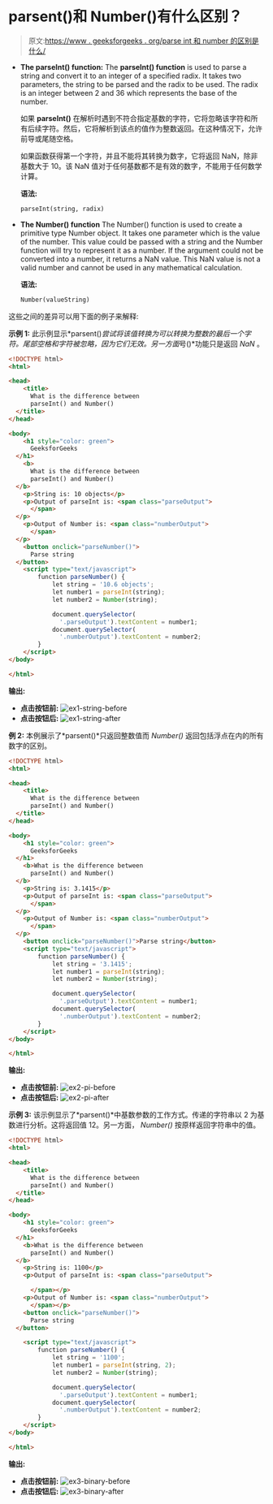 # parsent()和 Number()有什么区别？

> 原文:[https://www . geeksforgeeks . org/parse int 和 number 的区别是什么/](https://www.geeksforgeeks.org/what-is-the-difference-between-parseint-and-number/)

*   **The parseInt() function:**
    The **parseInt() function** is used to parse a string and convert it to an integer of a specified radix. It takes two parameters, the string to be parsed and the radix to be used. The radix is an integer between 2 and 36 which represents the base of the number.

    如果 **parseInt()** 在解析时遇到不符合指定基数的字符，它将忽略该字符和所有后续字符。然后，它将解析到该点的值作为整数返回。在这种情况下，允许前导或尾随空格。

    如果函数获得第一个字符，并且不能将其转换为数字，它将返回 NaN，除非基数大于 10。该 NaN 值对于任何基数都不是有效的数字，不能用于任何数学计算。

    **语法:**

    ```html
    parseInt(string, radix)
    ```

*   **The Number() function**
    The Number() function is used to create a primitive type Number object. It takes one parameter which is the value of the number. This value could be passed with a string and the Number function will try to represent it as a number. If the argument could not be converted into a number, it returns a NaN value. This NaN value is not a valid number and cannot be used in any mathematical calculation.

    **语法:**

    ```html
    Number(valueString)
    ```

这些之间的差异可以用下面的例子来解释:

**示例 1:**
此示例显示*parsent()*尝试将该值转换为可以转换为整数的最后一个字符。尾部空格和字符被忽略，因为它们无效。另一方面*号()*功能只是返回 *NaN* 。

```html
<!DOCTYPE html>
<html>

<head>
    <title>
      What is the difference between 
      parseInt() and Number()
  </title>
</head>

<body>
    <h1 style="color: green">
      GeeksforGeeks
  </h1>
    <b>
      What is the difference between
      parseInt() and Number()
  </b>
    <p>String is: 10 objects</p>
    <p>Output of parseInt is: <span class="parseOutput">
      </span>
  </p>
    <p>Output of Number is: <span class="numberOutput">
      </span>
  </p>
    <button onclick="parseNumber()">
      Parse string
  </button>
    <script type="text/javascript">
        function parseNumber() {
            let string = '10.6 objects';
            let number1 = parseInt(string);
            let number2 = Number(string);

            document.querySelector(
              '.parseOutput').textContent = number1;
            document.querySelector(
              '.numberOutput').textContent = number2;
        }
    </script>
</body>

</html>
```

**输出:**

*   **点击按钮前:**
    ![ex1-string-before](img/3335055a9f8656ac0b45e3f2ad8943c0.png)
*   **点击按钮后:**
    ![ex1-string-after](img/f6f1adcb5605e0df169bf3ac0a4cb5cf.png)

**例 2:**
本例展示了*parsent()*只返回整数值而 *Number()* 返回包括浮点在内的所有数字的区别。

```html
<!DOCTYPE html>
<html>

<head>
    <title>
      What is the difference between 
      parseInt() and Number()
  </title>
</head>

<body>
    <h1 style="color: green">
      GeeksforGeeks
  </h1>
    <b>What is the difference between
      parseInt() and Number()
  </b>
    <p>String is: 3.1415</p>
    <p>Output of parseInt is: <span class="parseOutput">
      </span>
  </p>
    <p>Output of Number is: <span class="numberOutput">
      </span>
  </p>
    <button onclick="parseNumber()">Parse string</button>
    <script type="text/javascript">
        function parseNumber() {
            let string = '3.1415';
            let number1 = parseInt(string);
            let number2 = Number(string);

            document.querySelector(
              '.parseOutput').textContent = number1;
            document.querySelector(
              '.numberOutput').textContent = number2;
        }
    </script>
</body>

</html>
```

**输出:**

*   **点击按钮前:**
    ![ex2-pi-before](img/d3a630de5b9e711127cdceae07d6ed44.png)
*   **点击按钮后:**
    ![ex2-pi-after](img/bff321d04263f61b8cc16ecf79a803e5.png)

**示例 3:**
该示例显示了*parsent()*中基数参数的工作方式。传递的字符串以 2 为基数进行分析。这将返回值 12。另一方面， *Number()* 按原样返回字符串中的值。

```html
<!DOCTYPE html>
<html>

<head>
    <title>
      What is the difference between 
      parseInt() and Number()
  </title>
</head>

<body>
    <h1 style="color: green">
      GeeksforGeeks
  </h1>
    <b>What is the difference between
      parseInt() and Number()
  </b>
    <p>String is: 1100</p>
    <p>Output of parseInt is: <span class="parseOutput">

      </span></p>
    <p>Output of Number is: <span class="numberOutput">
      </span></p>
    <button onclick="parseNumber()">
      Parse string
  </button>

    <script type="text/javascript">
        function parseNumber() {
            let string = '1100';
            let number1 = parseInt(string, 2);
            let number2 = Number(string);

            document.querySelector(
              '.parseOutput').textContent = number1;
            document.querySelector(
              '.numberOutput').textContent = number2;
        }
    </script>
</body>

</html>
```

**输出:**

*   **点击按钮前:**
    ![ex3-binary-before](img/cb731e2af0f0be9ecf1ee7ae07bfab1e.png)
*   **点击按钮后:**
    ![ex3-binary-after](img/9fcd0a59b51b57b37d71ef20f43fcc8f.png)